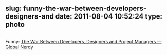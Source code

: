 slug: funny-the-war-between-developers-designers-and
date: 2011-08-04 10:52:24
type: photo
---

<a href="http://www.globalnerdy.com/2011/08/03/the-war-between-developers-designers-and-project-managers/"><img src="{{@asset.url swerner/tumblr/2011-08-04-funny-the-war-between-developers-designers-and-c0a714bc14.jpeg}}" alt=""/></a>

Funny: [The War Between Developers, Designers and Project Managers — Global Nerdy](http://www.globalnerdy.com/2011/08/03/the-war-between-developers-designers-and-project-managers/)
